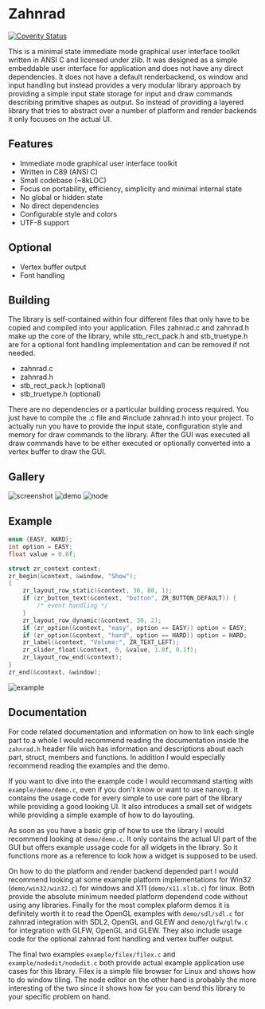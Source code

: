 # Zahnrad
[![Coverity Status](https://scan.coverity.com/projects/5863/badge.svg)](https://scan.coverity.com/projects/5863)

This is a minimal state immediate mode graphical user interface toolkit
written in ANSI C and licensed under zlib. It was designed as a simple embeddable user interface for
application and does not have any direct dependencies. It does not have
a default renderbackend, os window and input handling but instead provides a very modular
library approach by providing a simple input state storage for input and draw
commands describing primitive shapes as output. So instead of providing a
layered library that tries to abstract over a number of platform and
render backends it only focuses on the actual UI.

## Features
- Immediate mode graphical user interface toolkit
- Written in C89 (ANSI C)
- Small codebase (~8kLOC)
- Focus on portability, efficiency, simplicity and minimal internal state
- No global or hidden state
- No direct dependencies
- Configurable style and colors
- UTF-8 support

## Optional
- Vertex buffer output 
- Font handling

## Building
The library is self-contained within four different files that only have to be
copied and compiled into your application. Files zahnrad.c and zahnrad.h make up
the core of the library, while stb_rect_pack.h and stb_truetype.h are
for a optional font handling implementation and can be removed if not needed.
- zahnrad.c
- zahnrad.h
- stb_rect_pack.h (optional)
- stb_truetype.h (optional)

There are no dependencies or a particular building process required. You just have
to compile the .c file and #include zahnrad.h into your project. To actually
run you have to provide the input state, configuration style and memory
for draw commands to the library. After the GUI was executed all draw commands
have to be either executed or optionally converted into a vertex buffer to
draw the GUI.

## Gallery
![screenshot](https://cloud.githubusercontent.com/assets/8057201/11300153/08473cca-8f8d-11e5-821b-b97228007b4d.png)
![demo](https://cloud.githubusercontent.com/assets/8057201/11282359/3325e3c6-8eff-11e5-86cb-cf02b0596087.png)
![node](https://cloud.githubusercontent.com/assets/8057201/9976995/e81ac04a-5ef7-11e5-872b-acd54fbeee03.gif)

## Example
```c
enum {EASY, HARD};
int option = EASY;
float value = 0.6f;

struct zr_context context;
zr_begin(&context, &window, "Show");
{
    zr_layout_row_static(&context, 30, 80, 1);
    if (zr_button_text(&context, "button", ZR_BUTTON_DEFAULT)) {
        /* event handling */
    }
    zr_layout_row_dynamic(&context, 30, 2);
    if (zr_option(&context, "easy", option == EASY)) option = EASY;
    if (zr_option(&context, "hard", option == HARD)) option = HARD;
    zr_label(&context, "Volume:", ZR_TEXT_LEFT);
    zr_slider_float(&context, 0, &value, 1.0f, 0.1f);
    zr_layout_row_end(&context);
}
zr_end(&context, &window);
```
![example](https://cloud.githubusercontent.com/assets/8057201/10187981/584ecd68-675c-11e5-897c-822ef534a876.png)

## Documentation
For code related documentation and information on how to link each single part to a whole I
would recommend reading the documentation inside the `zahnrad.h` header file wich has
information and descriptions about each part, struct, members and functions. In addition
I would especially recommend reading the examples and the demo.

If you want to dive into the example code I would recommand starting with `example/demo/demo.c`,
even if you don't know or want to use nanovg. It contains the usage code for every simple to use
core part of the library while providing a good looking UI. It also introduces a small set
of widgets while providing a simple example of how to do layouting.

As soon as you have a basic grip of how to use the library I would recommend looking at
`demo/demo.c`. It only contains the actual UI part of the GUI but offers example ussage
code for all widgets in the library. So it functions more as a reference to look how
a widget is supposed to be used.

On how to do the platform and render backend depended part I would recommend looking at
some example platform implementations for Win32 (`demo/win32/win32.c`) for windows and
X11 (`demo/x11.xlib.c`) for linux. Both provide the absolute minimum needed platform
dependend code without using any libraries. Finally for the most complex plaform demos
it is definitely worth it to read the OpenGL examples with `demo/sdl/sdl.c` for
zahnrad integration with SDL2, OpenGL and GLEW and `demo/glfw/glfw.c` for integration
with GLFW, OpenGL and GLEW. They also include usage code for the optional zahnrad font handling
and vertex buffer output.

The final two examples `example/filex/filex.c` and `example/nodedit/nodedit.c` both provide
actual example application use cases for this library. Filex is a simple file browser for Linux
and shows how to do window tiling. The node editor on the other hand is probably the more
interesting of the two since it shows how far you can bend this library to your
specific problem on hand.

